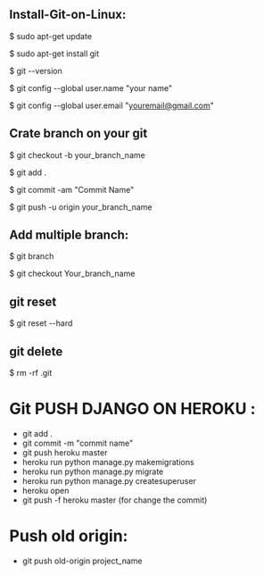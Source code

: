 ## Install-Git-on-Linux:

$ sudo apt-get update

$ sudo apt-get install git

$ git --version

$ git config --global user.name "your name"

$ git config --global user.email "youremail@gmail.com"


## Crate branch on your git

$ git checkout -b your_branch_name

$ git add .

$ git commit -am "Commit Name"

$ git push -u origin your_branch_name

## Add multiple branch:

$ git branch

$ git checkout Your_branch_name

## git reset 

$ git reset --hard

## git delete 

$ rm -rf .git

# Git PUSH DJANGO ON HEROKU :
- git add .
- git commit -m "commit name"
- git push heroku master
- heroku run python manage.py makemigrations
- heroku run python manage.py migrate
- heroku run python manage.py createsuperuser
- heroku open
- git push -f heroku master (for change the commit)

# Push old origin:
- git push old-origin project_name






